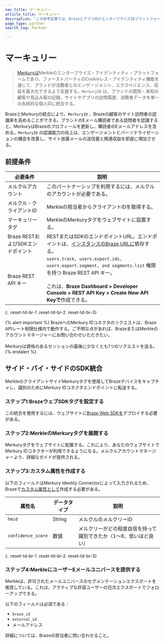 ```yaml
---
nav_title: マーキュリー
article_title: マーキュリー
description: "この参考記事では、Brazeとアプリ向けエンタープライズIDプラットフォームであるMerkuryのパートナーシップについて概説している。Brazeの顧客は、`MerkuryID`を活用してサイト訪問者の認識率を高めることができる。"
page_type: partner
search_tag: Partner

---
```


# マーキュリー

> [Merkuryは](https://merkury.merkleinc.com/)Merkleのエンタープライズ・アイデンティティ・プラットフォームであり、ファーストパーティのCookieレス・アイデンティティ機能を通じて、ブランドが消費者とのエンゲージメント、エクスペリエンス、収益を最大化できるよう支援する。`MerkuryID` は、ブランドの既知・未知の顧客や見込み客の記録、サイトやアプリの訪問履歴、消費者データを単一の永続的な個人IDに統合する。

BrazeとMerkuryの統合により、`MerkuryID` 、Brazeの顧客のサイト訪問者の認識率を高めることができる。ブランドのEメール購読者である訪問者を認識すると、MerkuryはBrazeのプロフィールを更新し、購読者のEメールアドレスを含める。`MerkuryID` の認識能力の向上は、エンゲージメントとパーソナライゼーションの機会を改善し、サイト放棄メールの送信量と関連収益を即座に増加させる。 

## 前提条件

| 必要条件 | 説明 |
| --- | --- |
| メルクルアカウント | このパートナーシップを利用するには、メルクルのアカウントが必要である。 |
| メルクル・クライアントID | Merkleの担当者からクライアントIDを取得する。 |
| マーキュリータグ | MerkleのMerkuryタグをウェブサイトに設置する。 |
| Braze RESTおよびSDKエンドポイント | RESTまたはSDKのエンドポイントURL。エンドポイントは、[インスタンスのBraze URLに]({{site.baseurl}}/api/basics/#endpoints)依存する。 |
| Braze REST API キー | `users.track, users.export.ids, users.export.segment, and segments.list` 権限を持つ Braze REST API キー。<br><br>これは、**Braze Dashboard > Developer Console > REST API Key > Create New API Keyで**作成できる。 |
{: .reset-td-br-1 .reset-td-br-2 .reset-td-br-3}

{% alert important %}
BrazeへのMerkury IDコネクタのリクエストは、Braze APIレート制限仕様内で動作する。ご不明な点があれば、BrazeまたはMerkleのアカウントマネージャーにお問い合わせいただきたい。<br><br>Merkuryは資格のあるセッションの最後に少なくとも1つのリクエストを送る。
{% endalert %}

## サイド・バイ・サイドのSDK統合

MerkleのクライアントサイドMerkuryタグを使用してBrazeデバイスをキャプチャし、識別のためにMerkury IDコネクタエンドポイントに転送する。

### ステップ1:BrazeウェブSDKタグを設定する

この統合を使用するには、ウェブサイトに[Braze Web SDKを]({{site.baseurl}}/developer_guide/platform_integration_guides/web/initial_sdk_setup/#install-gtm)デプロイする必要がある。

### ステップ2:MerkleのMerkuryタグを展開する

Merkuryタグをウェブサイトに配置する。これにより、あなたのウェブサイトでMerkury IDコネクターが利用できるようになる。メルクルアカウントマネージャーより、詳細なガイドが提供される。

### ステップ3:カスタム属性を作成する

以下のフィールドはMerkury Identity Connectorによって入力されるため、Brazeで[カスタム属性として]({{site.baseurl}}/user_guide/data_and_analytics/custom_data/custom_attributes#custom-attributes)作成する必要がある。

| 属性名 | データタイプ | 説明 |
| --- | --- | --- |
| `hmid` | String | メルクルのメルクリーID |
| `confidence_score` | 数値 | メルクリーがどの程度自信を持って識別できたか（1～8、低いほど良い） |
{: .reset-td-br-1 .reset-td-br-2 .reset-td-br-3}

### ステップ4:MerkleにユーザーEメールユニバースを提供する

Merkleは、許可されたメールユニバースのセグメンテーションエクスポートを推奨している。これは、アクティブな許容ユーザーの日次エクスポートでフォローアップできる。

以下のフィールドは必須である：

- `braze_id`
- `external_id`
- メールアドレス

詳細については、Brazeの担当者に問い合わせること。